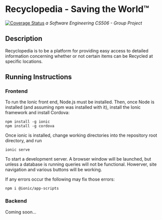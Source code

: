 # Recyclopedia - Saving the World™
[![Coverage Status](https://coveralls.io/repos/github/Pallasite/Recyclopedia/badge.svg?branch=Iteration-2-Dev)](https://coveralls.io/github/Pallasite/Recyclopedia?branch=Iteration-2-Dev)
*a Software Engineering CS506 - Group Project*	
## Description
Recyclopedia is to be a platform for providing easy access to detailed information concerning whether or not certain items can be Recycled at specific locations. 

## Running Instructions 
### Frontend
To run the Ionic front end, Node.js must be installed. Then, once Node is installed (and assuming npm was installed with it), install the Ionic framework and install Cordova:

```
npm install -g ionic
npm install -g cordova
```

Once ionic is installed, change working directories into the repository root directory, and run

```
ionic serve
```
To start a development server. A browser window will be launched, but unless a database is running queries will not be functional. Howerver, site navigation and various buttons will be working.

If any errors occur the following may fix those errors:
```
npm i @ionic/app-scripts
```

### Backend
Coming soon...
